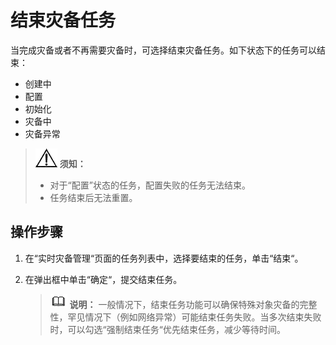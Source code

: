 # 结束灾备任务<a name="drs_03_0029"></a>

当完成灾备或者不再需要灾备时，可选择结束灾备任务。如下状态下的任务可以结束：

-   创建中
-   配置
-   初始化
-   灾备中
-   灾备异常

>![](public_sys-resources/icon-notice.gif) **须知：** 
>-   对于“配置”状态的任务，配置失败的任务无法结束。
>-   任务结束后无法重置。

## 操作步骤<a name="section1678985945912"></a>

1.  在“实时灾备管理“页面的任务列表中，选择要结束的任务，单击“结束“。
2.  在弹出框中单击“确定“，提交结束任务。

    >![](public_sys-resources/icon-note.gif) **说明：** 
    >一般情况下，结束任务功能可以确保特殊对象灾备的完整性，罕见情况下（例如网络异常）可能结束任务失败。当多次结束失败时，可以勾选“强制结束任务“优先结束任务，减少等待时间。


